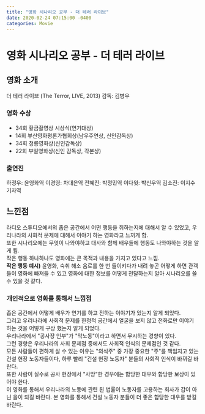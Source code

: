 ```yaml
---
title: "영화 시나리오 공부 - 더 테러 라이브"
date: 2020-02-24 07:15:00 -0400
categories: Movie
---
```

# 영화 시나리오 공부 - 더 테러 라이브

## 영화 소개

더 테러 라이브 (The Terror, LIVE, 2013)
감독: 김병우

### 영화 수상

- 34회 황금촬영상 시상식(연기대상)
- 14회 부산영화평론가협회상(남우주연상, 신인감독상)
- 34회 청룡영화상(신인감독상)
- 22회 부일영화상(신인 감독상, 각본상)

### 출연진

하정우: 윤영화역
이경영: 차대은역
전혜진: 박정민역
이다윗: 박신우역
김소진: 이지수 기자역

## 느낀점

라디오 스튜디오에서의 좁은 공간에서 어떤 행동을 취하는지에 대해서 알 수 있었고, 우리나라의 사회적 문제에 대해서 이야기 하는 영화라고 느끼게 함.  
또한 시나리오에는 무엇이 나와야하고 대사와 함께 배우들에 행동도 나와야하는 것을 알게 됨.  
작은 행동 하나하나도 영화에는 큰 목적과 내용을 가지고 있다고 느낌.  
**작은 행동 예시)** 윤영화, 숙취 해소 음료를 한 번 들이키다가 내려 놓곤
어떻게 하면 관객들이 영화에 빠져들 수 있고 영화에 대한 정보를 어떻게 전달하는지 알아 시나리오를 쓸 수 있을 것 같다.

### 개인적으로 영화를 통해서 느낌점
좁은 공간에서 어떻게 배우가 연기를 하고 전하는 이야기가 있는지 알게 되었다.  
그리고 우리나라에 사회적 문제를 한정적 공간에서 얼굴을 보지 않고 전화로만 이야기 하는 것을 어떻게 구상 했는지 알게 되었다.  
우리나라에서 "공사장 인부"가 "막노동"이라고 하면서 무시하는 경향이 있다.  
그런 경향은 우리나라의 사회 문제점 중에서도 사회적 인식의 문제점인 것 같다.  
모든 사람들이 편하게 살 수 있는 이유는 "의식주" 중 가장 중요한 "주"를 책임지고 있는 건설 현장 노동자들이다,  하루 빨리 "건설 현장 노동자" 분들의 사회적 인식이 바뀌길 바란다.  
또한 사람이 실수로 공사 현장에서 "사망"한 경우에는 합당한 대우와 합당한 보상이 있어야 한다.  
이 영화를 통해서 우리나라의 노동에 관련 된 법률이 노동자를 고용하는 회사가 갑이 아닌 을이 되길 바란다. 본 영화를 통해서 건설 노동자 분들이 더 좋은 합당한 대우를 받길 바란다.